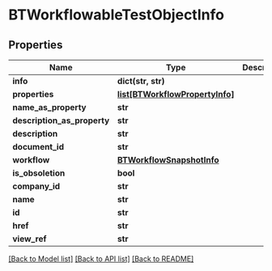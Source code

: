 # BTWorkflowableTestObjectInfo

## Properties
Name | Type | Description | Notes
------------ | ------------- | ------------- | -------------
**info** | **dict(str, str)** |  | [optional] 
**properties** | [**list[BTWorkflowPropertyInfo]**](BTWorkflowPropertyInfo.md) |  | [optional] 
**name_as_property** | **str** |  | [optional] 
**description_as_property** | **str** |  | [optional] 
**description** | **str** |  | [optional] 
**document_id** | **str** |  | [optional] 
**workflow** | [**BTWorkflowSnapshotInfo**](BTWorkflowSnapshotInfo.md) |  | [optional] 
**is_obsoletion** | **bool** |  | [optional] 
**company_id** | **str** |  | [optional] 
**name** | **str** |  | [optional] 
**id** | **str** |  | [optional] 
**href** | **str** |  | [optional] 
**view_ref** | **str** |  | [optional] 

[[Back to Model list]](../README.md#documentation-for-models) [[Back to API list]](../README.md#documentation-for-api-endpoints) [[Back to README]](../README.md)


